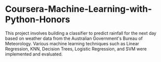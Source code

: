 # Coursera-Machine-Learning-with-Python-Honors
This project involves building a classifier to predict rainfall for the next day based on weather data from the Australian Government's Bureau of Meteorology. Various machine learning techniques such as Linear Regression, KNN, Decision Trees, Logistic Regression, and SVM were implemented and evaluated.
